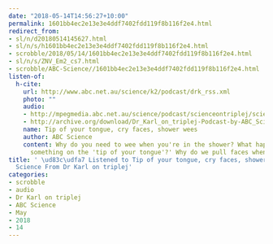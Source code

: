 ```yaml
---
date: "2018-05-14T14:56:27+10:00"
permalink: 1601bb4ec2e13e3e4ddf7402fdd119f8b116f2e4.html
redirect_from:
- sl/n/d20180514145627.html
- sl/n/s/h1601bb4ec2e13e3e4ddf7402fdd119f8b116f2e4.html
- scrobble/2018/05/14/1601bb4ec2e13e3e4ddf7402fdd119f8b116f2e4.html
- sl/n/s/ZNV_Em2_cs7.html
- scrobble/ABC-Science//1601bb4ec2e13e3e4ddf7402fdd119f8b116f2e4.html
listen-of:
  h-cite:
    url: http://www.abc.net.au/science/k2/podcast/drk_rss.xml
    photo: ""
    audio:
    - http://mpegmedia.abc.net.au/science/podcast/scienceontriplej/scienceontriplej20171026.mp3
    - http://archive.org/download/Dr_Karl_on_triplej-Podcast-by-ABC_Science/Tip_of_your_tongue_cry_faces_shower_wees.mp3
    name: Tip of your tongue, cry faces, shower wees
    author: ABC Science
    content: Why do you need to wee when you're in the shower? What happens when there's
      something on the 'tip of your tongue'?' Why do we pull faces when we cry?
title: ' \ud83c\udfa7 Listened to Tip of your tongue, cry faces, shower wees by ABC
  Science From Dr Karl on triplej'
categories:
- scrobble
- audio
- Dr Karl on triplej
- ABC Science
- May
- 2018
- 14
---
```

